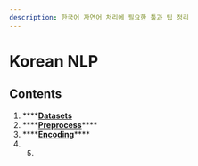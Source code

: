 ```yaml
---
description: 한국어 자연어 처리에 필요한 툴과 팁 정리
---
```


# Korean NLP

## Contents

1. \*\*\*\*[**Datasets**](dataset/dataset.md)
2. \*\*\*\*[**Preprocess**](preprocess/preprocess.md)\*\*\*\*
3. \*\*\*\*[**Encoding**](encoding/encoding.md)\*\*\*\*
4. 5. 




